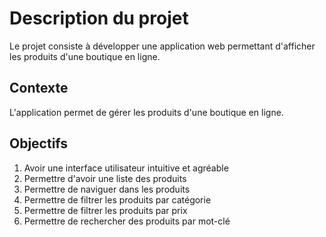 # Description du projet

Le projet consiste à développer une application web permettant d'afficher les produits d'une boutique en ligne.

## Contexte

L'application permet de gérer les produits d'une boutique en ligne.

## Objectifs

1. Avoir une interface utilisateur intuitive et agréable
2. Permettre d'avoir une liste des produits
3. Permettre de naviguer dans les produits
4. Permettre de filtrer les produits par catégorie
5. Permettre de filtrer les produits par prix
6. Permettre de rechercher des produits par mot-clé
